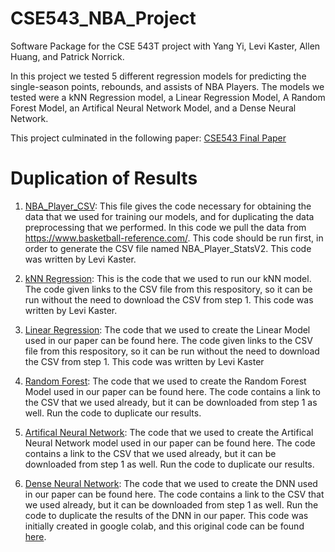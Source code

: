 # CSE543_NBA_Project
Software Package for the CSE 543T project with Yang Yi, Levi Kaster, Allen Huang, and Patrick Norrick.

In this project we tested 5 different regression models for predicting the single-season points, rebounds, and assists of NBA Players. The models we tested were a kNN Regression model, a Linear Regression Model, A Random Forest Model, an Artifical Neural Network Model, and a Dense Neural Network.

This project culminated in the following paper: [CSE543 Final Paper](https://github.com/kasterlevi/CSE543_NBA_Project/blob/main/CSE%20543T%20Final%20Project_%20NBA%20Machine%20Learning.pdf)

# Duplication of Results 

1. [NBA_Player_CSV](https://github.com/kasterlevi/CSE543_NBA_Project/blob/main/NBA_Player_CSV.ipynb): This file gives the code necessary for obtaining the data that we used for training our models, and for duplicating the data preprocessing that we performed. In this code we pull the data from https://www.basketball-reference.com/. This code should be run first, in order to generate the CSV file named NBA_Player_StatsV2. This code was written by Levi Kaster. 

2. [kNN Regression](https://github.com/kasterlevi/CSE543_NBA_Project/blob/main/k-nearest-neigbors.ipynb): This is the code that we used to run our kNN model. The code given links to the CSV file from this respository, so it can be run without the need to download the CSV from step 1. This code was written by Levi Kaster.
3. [Linear Regression](https://github.com/kasterlevi/CSE543_NBA_Project/blob/main/Linear%20Regression.ipynb): The code that we used to create the Linear Model used in our paper can be found here. The code given links to the CSV file from this respository, so it can be run without the need to download the CSV from step 1. This code was written by Levi Kaster
4. [Random Forest](https://github.com/kasterlevi/CSE543_NBA_Project/blob/main/randomforest.py): The code that we used to create the Random Forest Model used in our paper can be found here. The code contains a link to the CSV that we used already, but it can be downloaded from step 1 as well. Run the code to duplicate our results. 
5. [Artifical Neural Network](https://github.com/kasterlevi/CSE543_NBA_Project/blob/main/NBA_ANN.py):  The code that we used to create the Artifical Neural Network model used in our paper can be found here. The code contains a link to the CSV that we used already, but it can be downloaded from step 1 as well. Run the code to duplicate our results. 
6. [Dense Neural Network](https://github.com/kasterlevi/CSE543_NBA_Project/blob/main/NBA_DNN.ipynb): The code that we used to create the DNN used in our paper can be found here. The code contains a link to the CSV that we used already, but it can be downloaded from step 1 as well. Run the code to duplicate the results of the DNN in our paper. 
This code was initially created in google colab, and this original code can be found [here](https://colab.research.google.com/drive/1aSjpmnt8ETarmQxnMOaok3HXYp71tTSm).

